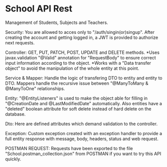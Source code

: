 # School API Rest

Management of Students, Subjects and Teachers.

Security: You are allowed to acces only to "/auth/singin(or)singup". After creating the account and getting logged in, a JWT is provided to authorize next requests. 

Controller: GET, PUT, PATCH, POST, UPDATE and DELETE methods. *Uses javax.validation "@Valid" annotation for "RequestBody" to ensure correct input information according to the object. *Works with a "Data transfer object" to avoid the manipulation of the whole entity at this point.

Service & Mapper: Handle the logic of transfering DTO to entity and entity to DTO. Mappers handle the recursive issue between "@ManyToMany & @ManyToOne" relationships.

Entity: "@EntityListeners" is used to make the object able for filling in "@CreationDate and @LastModifiedDate" automatically. Also entities have a "deleted" boolean attribute for soft delete instead of hard delete on the database.

Dto: Here are defined attributes which demand validation to the controller.

Exception: Custom exception created with an exception handler to provide a full entity response with message, body, headers, status and web request.

POSTMAN REQUEST: Requests have been exported to the file "School.postman_collection.json" from POSTMAN if you want to try this API quickly.
